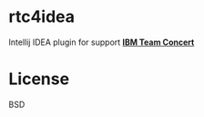 rtc4idea
========

Intellij IDEA plugin for support **<a href="http://www-03.ibm.com/software/products/en/rtc/">IBM Team Concert</a>**


License
=======

BSD
